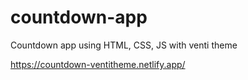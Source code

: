# countdown-app
Countdown app using HTML, CSS, JS with venti theme

https://countdown-ventitheme.netlify.app/
